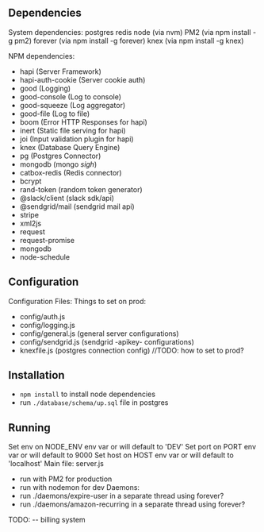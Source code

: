 ## Dependencies

System dependencies:
postgres
redis
node (via nvm)
PM2 (via npm install -g pm2)
forever (via npm install -g forever)
knex (via npm install -g knex)

NPM dependencies:
 - hapi (Server Framework)
 - hapi-auth-cookie (Server cookie auth)
 - good (Logging)
 - good-console (Log to console)
 - good-squeeze (Log aggregator)
 - good-file (Log to file)
 - boom (Error HTTP Responses for hapi)
 - inert (Static file serving for hapi)
 - joi (Input validation plugin for hapi)
 - knex (Database Query Engine)
 - pg (Postgres Connector)
 - mongodb (mongo *sigh*)
 - catbox-redis (Redis connector)
 - bcrypt
 - rand-token (random token generator)
 - @slack/client (slack sdk/api)
 - @sendgrid/mail (sendgrid mail api)
 - stripe
 - xml2js
 - request
 - request-promise
 - mongodb
 - node-schedule


## Configuration

Configuration Files:
Things to set on prod:
- config/auth.js
- config/logging.js
- config/general.js (general server configurations)
- config/sendgrid.js (sendgrid -apikey- configurations)
- knexfile.js (postgres connection config) //TODO: how to set to prod?


## Installation
* `npm install` to install node dependencies
* run `./database/schema/up.sql` file in postgres


## Running

Set env on NODE_ENV env var or will default to 'DEV'
Set port on PORT env var or will default to 9000
Set host on HOST env var or will default to 'localhost'
Main file: server.js
  - run with PM2 for production
  - run with nodemon for dev
Daemons:
  - run ./daemons/expire-user in a separate thread using forever?
  - run ./daemons/amazon-recurring in a separate thread using forever?

TODO:
 -- billing system
